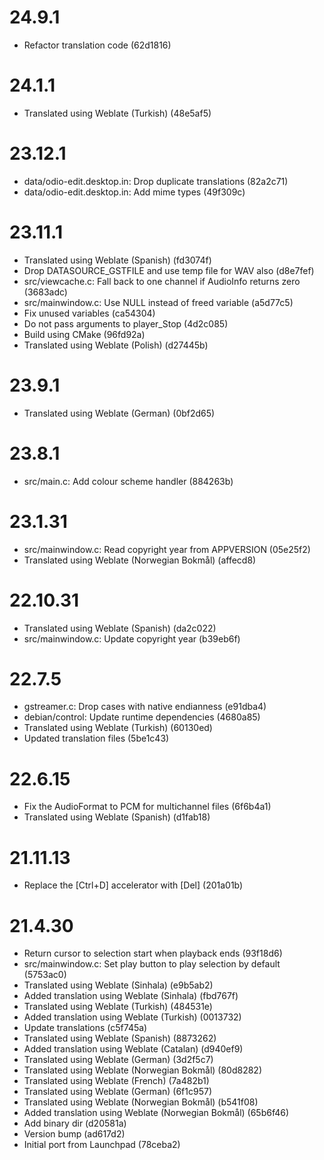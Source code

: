 # 24.9.1

 - Refactor translation code (62d1816)

# 24.1.1

 - Translated using Weblate (Turkish) (48e5af5)

# 23.12.1

 - data/odio-edit.desktop.in: Drop duplicate translations (82a2c71)
 - data/odio-edit.desktop.in: Add mime types (49f309c)
 
# 23.11.1

 - Translated using Weblate (Spanish) (fd3074f)
 - Drop DATASOURCE_GSTFILE and use temp file for WAV also (d8e7fef)
 - src/viewcache.c: Fall back to one channel if AudioInfo returns zero (3683adc)
 - src/mainwindow.c: Use NULL instead of freed variable (a5d77c5)
 - Fix unused variables (ca54304)
 - Do not pass arguments to player_Stop (4d2c085)
 - Build using CMake (96fd92a)
 - Translated using Weblate (Polish) (d27445b)

# 23.9.1

 - Translated using Weblate (German) (0bf2d65)

# 23.8.1

 - src/main.c: Add colour scheme handler (884263b)

# 23.1.31

 - src/mainwindow.c: Read copyright year from APPVERSION (05e25f2)
 - Translated using Weblate (Norwegian Bokmål) (affecd8)

# 22.10.31

 - Translated using Weblate (Spanish) (da2c022)
 - src/mainwindow.c: Update copyright year (b39eb6f)

# 22.7.5

 - gstreamer.c: Drop cases with native endianness (e91dba4)
 - debian/control: Update runtime dependencies (4680a85)
 - Translated using Weblate (Turkish) (60130ed)
 - Updated translation files (5be1c43)

# 22.6.15

 - Fix the AudioFormat to PCM for multichannel files (6f6b4a1)
 - Translated using Weblate (Spanish) (d1fab18)

# 21.11.13

 - Replace the [Ctrl+D] accelerator with [Del] (201a01b)

# 21.4.30

 - Return cursor to selection start when playback ends (93f18d6)
 - src/mainwindow.c: Set play button to play selection by default (5753ac0)
 - Translated using Weblate (Sinhala) (e9b5ab2)
 - Added translation using Weblate (Sinhala) (fbd767f)
 - Translated using Weblate (Turkish) (484531e)
 - Added translation using Weblate (Turkish) (0013732)
 - Update translations (c5f745a)
 - Translated using Weblate (Spanish) (8873262)
 - Added translation using Weblate (Catalan) (d940ef9)
 - Translated using Weblate (German) (3d2f5c7)
 - Translated using Weblate (Norwegian Bokmål) (80d8282)
 - Translated using Weblate (French) (7a482b1)
 - Translated using Weblate (German) (6f1c957)
 - Translated using Weblate (Norwegian Bokmål) (b541f08)
 - Added translation using Weblate (Norwegian Bokmål) (65b6f46)
 - Add binary dir (d20581a)
 - Version bump (ad617d2)
 - Initial port from Launchpad (78ceba2)
